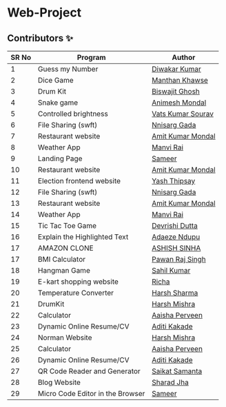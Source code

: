 # Web-Project

## Contributors ✨

SR No   | Program | Author  
--- | --- | ---
1 | Guess my Number | [Diwakar Kumar](https://github.com/diwakar1593)
2 | Dice Game | [Manthan Khawse](https://github.com/manthankhawse)
3 | Drum Kit | [Biswajit Ghosh](https://github.com/biswajit150803)
4 | Snake game | [Animesh Mondal](https://github.com/animeshMondal-crypto)
5 | Controlled brightness |[Vats Kumar Sourav](https://github.com/Vatss9)
6 | File Sharing (swft) | [Nnisarg Gada](https://github.com/nnisarggada)
7 | Restaurant website | [Amit Kumar Mondal](https://github.com/Amit5620)
8 | Weather App | [Manvi Rai](https://github.com/manvi-rai)
9 | Landing Page | [Sameer](https://github.com/xvisierra)
10 | Restaurant website | [Amit Kumar Mondal](https://github.com/Amit5620)
11 | Election frontend website | [Yash Thipsay](https://github.com/yashthipsay)
12 | File Sharing (swft) | [Nnisarg Gada](https://github.com/nnisarggada)
13 | Restaurant website | [Amit Kumar Mondal](https://github.com/Amit5620)
14 | Weather App | [Manvi Rai](https://github.com/manvi-rai)
15 | Tic Tac Toe Game | [Devrishi Dutta](https://github.com/Devrishi-Dutta)
16 | Explain the Highlighted Text | [Adaeze Ndupu](https://github.com/vermilion4)
17|AMAZON CLONE | [ASHISH SINHA](https://github.com/ashishbuster)
17 | BMI Calculator | [Pawan Raj Singh](https://github.com/pawanrajsingh2088)
18 | Hangman Game | [Sahil Kumar](https://github.com/SahilKumarIN)
19 | E-kart shopping website | [Richa](https://github.com/Richachoudhary853)
20 | Temperature Converter |[Harsh Sharma](https://github.com/HarshSharmaIN)
21 | DrumKit |[Harsh Mishra](https://github.com/harshmishra19)
22 | Calculator |[Aaisha Perveen](https://github.com/aaisha26)
23 | Dynamic Online Resume/CV|[Aditi Kakade](https://github.com/Aditi-K4)
24 | Norman Website | [Harsh Mishra](https://github.com/harshmishra19)
25 | Calculator  | [Aaisha Perveen](https://github.com/aaisha26)
26 | Dynamic Online Resume/CV | [Aditi Kakade](https://github.com/Aditi-K4)
27 | QR Code Reader and Generator | [Saikat Samanta](https://github.com/psykat1116)
28 | Blog Website | [Sharad Jha](https://github.com/sharadj34)
29 | Micro Code Editor in the Browser | [Sameer](https://github.com/xvisierra)
